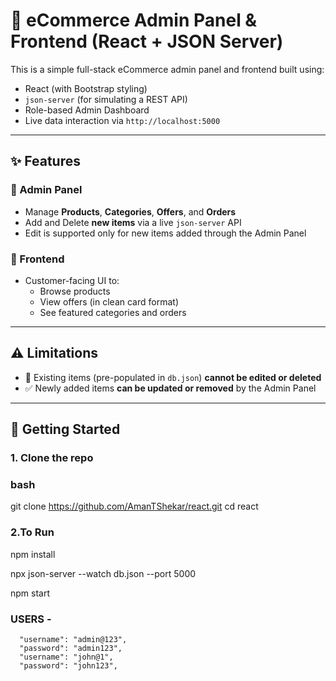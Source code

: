 # 🛒 eCommerce Admin Panel & Frontend (React + JSON Server)

This is a simple full-stack eCommerce admin panel and frontend built using:

- React (with Bootstrap styling)
- `json-server` (for simulating a REST API)
- Role-based Admin Dashboard
- Live data interaction via `http://localhost:5000`

---

## ✨ Features

### 🔹 Admin Panel
- Manage **Products**, **Categories**, **Offers**, and **Orders**
- Add and Delete **new items** via a live `json-server` API
- Edit is supported only for new items added through the Admin Panel

### 🔹 Frontend
- Customer-facing UI to:
  - Browse products
  - View offers (in clean card format)
  - See featured categories and orders

---

## ⚠️ Limitations

- 🚫 Existing items (pre-populated in `db.json`) **cannot be edited or deleted**
- ✅ Newly added items **can be updated or removed** by the Admin Panel

---
## 🚀 Getting Started

### 1. Clone the repo

### bash
git clone https://github.com/AmanTShekar/react.git
cd react

### 2.To Run
npm install

npx json-server --watch db.json --port 5000

npm start


### USERS -

      "username": "admin@123",
      "password": "admin123",
      "username": "john@1",
      "password": "john123",


